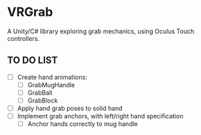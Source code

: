 # VRGrab
A Unity/C# library exploring grab mechanics, using Oculus Touch controllers.

## TO DO LIST
- [ ] Create hand animations:
	- [ ] GrabMugHandle
	- [ ] GrabBall
	- [ ] GrabBlock
- [ ] Apply hand grab poses to solid hand
- [ ] Implement grab anchors, with left/right hand specification
	- [ ] Anchor hands correctly to mug handle

